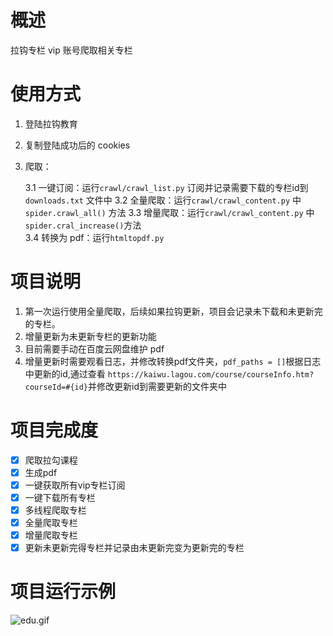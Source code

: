 # 概述
拉钩专栏 vip 账号爬取相关专栏
# 使用方式
1. 登陆拉钩教育
2. 复制登陆成功后的 cookies
3. 爬取：

   3.1 一键订阅：运行`crawl/crawl_list.py` 订阅并记录需要下载的专栏id到`downloads.txt` 文件中
   3.2 全量爬取：运行`crawl/crawl_content.py` 中 `spider.crawl_all()` 方法
   3.3 增量爬取：运行`crawl/crawl_content.py` 中 `spider.cral_increase()`方法   
   3.4 转换为 pdf：运行`htmltopdf.py`
# 项目说明
1. 第一次运行使用全量爬取，后续如果拉钩更新，项目会记录未下载和未更新完的专栏。
2. 增量更新为未更新专栏的更新功能
3. 目前需要手动在百度云网盘维护 pdf
4. 增量更新时需要观看日志，并修改转换pdf文件夹，`pdf_paths = []`根据日志中更新的id,通过查看
`https://kaiwu.lagou.com/course/courseInfo.htm?courseId=#{id}`并修改更新id到需要更新的文件夹中
# 项目完成度
- [x] 爬取拉勾课程
- [x] 生成pdf
- [x] 一键获取所有vip专栏订阅
- [x] 一键下载所有专栏
- [x] 多线程爬取专栏 
- [x] 全量爬取专栏
- [x] 增量爬取专栏
- [x] 更新未更新完得专栏并记录由未更新完变为更新完的专栏
# 项目运行示例
![edu.gif](https://video-aiqiyi-1253626516.cos.ap-beijing.myqcloud.com/edu.gif)

